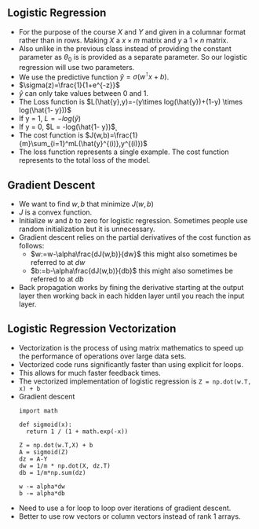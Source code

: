 ## Logistic Regression
- For the purpose of the course $X$ and $Y$ and given in a columnar format rather than in rows. Making $X$ a $x\times m$ matrix and $y$ a $1 \times n$ matrix.
- Also unlike in the previous class instead of providing the constant parameter as $\theta_0$ is is provided as a separate parameter. So our logistic regression will use two parameters.
- We use the predictive function $\hat{y}=\sigma(w^\intercal x + b)$.
- $\sigma(z)=\frac{1}{1+e^{-z}}$
- $\hat{y}$ can only take values between 0 and 1.
- The Loss function is $L(\hat{y},y)=-(y\times log(\hat{y})+(1-y) \times log(\hat{1- y}))$
- If y = 1, $L=-log(\hat{y})$
- If y = 0, $L = -log(\hat{1- y})$˛
- The cost function is $J(w,b)=\frac{1}{m}\sum_{i=1}^mL(\hat{y}^{(i)},y^{(i)})$
- The loss function represents a single example. The cost function represents to the total loss of the model.
## Gradient Descent
- We want to find $w,b$ that minimize $J(w,b)$
- $J$ is a convex function.
- Initialize $w$ and $b$ to zero for logistic regression. Sometimes people use random initialization but it is unnecessary.
- Gradient descent relies on the partial derivatives of the cost function as follows:
  - $w:=w-\alpha\frac{dJ(w,b)}{dw}$ this might also sometimes be referred to at $dw$
  - $b:=b-\alpha\frac{dJ(w,b)}{db}$ this might also sometimes be referred to at $db$
- Back propagation works by fining the derivative starting at the output layer then working back in each hidden layer until you reach the input layer.

## Logistic Regression Vectorization
- Vectorization is the process of using matrix mathematics to speed up the performance of operations over large data sets.
- Vectorized code runs significantly faster than using explicit for loops.
- This allows for much faster feedback times.
- The vectorized implementation of logistic regression is `Z = np.dot(w.T, x) + b`
- Gradient descent
  ```
  import math

  def sigmoid(x):
    return 1 / (1 + math.exp(-x))

  Z = np.dot(w.T,X) + b
  A = sigmoid(Z)
  dz = A-Y
  dw = 1/m * np.dot(X, dz.T)
  db = 1/m*np.sum(dz)

  w -= alpha*dw
  b -= alpha*db
  ```
- Need to use a for loop to loop over iterations of gradient descent.
- Better to use row vectors or column vectors instead of rank 1 arrays.
